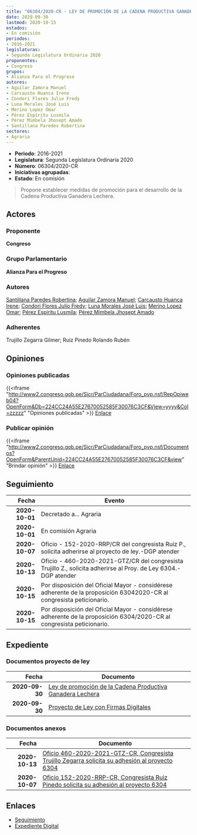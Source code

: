 ```yaml
---
title: "06304/2020-CR - LEY DE PROMOCIÓN DE LA CADENA PRODUCTIVA GANADERA LECHERA"
date: 2020-09-30
lastmod: 2020-10-15
estados:
- En comisión
periodos:
- 2016-2021
legislaturas:
- Segunda Legislatura Ordinaria 2020
proponentes:
- Congreso
grupos:
- Alianza Para el Progreso
autores:
- Aguilar Zamora Manuel
- Carcausto Huanca Irene
- Condori Flores Julio Fredy
- Luna Morales José Luis
- Merino Lopez Omar
- Pérez Espíritu Lusmila
- Pérez Mimbela Jhosept Amado
- Santillana Paredes Robertina
sectores:
- Agraria
---
```

- **Periodo**: 2016-2021
- **Legislatura**: Segunda Legislatura Ordinaria 2020
- **Número**: 06304/2020-CR
- **Iniciativas agrupadas**: 
- **Estado**: En comisión

> Propone establecer medidas de promoción para el desarrollo de la Cadena Productiva Ganadera Lechera.


## Actores

### Proponente

**Congreso**

### Grupo Parlamentario

**Alianza Para el Progreso**

### Autores

[Santillana Paredes Robertina](mailto:mailto:rsantillana@congreso.gob.pe); [Aguilar Zamora Manuel](mailto:mailto:maguilarz@congreso.gob.pe); [Carcausto Huanca Irene](mailto:mailto:icarcausto@congreso.gob.pe); [Condori Flores Julio Fredy](mailto:mailto:jcondori@congreso.gob.pe); [Luna Morales José Luis](mailto:mailto:jlunam@congreso.gob.pe); [Merino Lopez Omar](mailto:mailto:omerino@congreso.gob.pe); [Pérez Espíritu Lusmila](mailto:mailto:lperez@congreso.gob.pe); [Pérez Mimbela Jhosept Amado](mailto:mailto:jperezm@congreso.gob.pe)

### Adherentes

Trujillo Zegarra Gilmer; Ruíz Pinedo Rolando Rubén

## Opiniones

### Opiniones publicadas

{{<iframe "http://www2.congreso.gob.pe/Sicr/ParCiudadana/Foro_pvp.nsf/RepOpiweb04?OpenForm&Db=224CC24A55E27670052585F30076C3CF&View=yyyy&Col=zzzzz" "Opiniones publicadas" >}}
[Enlace](http://www2.congreso.gob.pe/Sicr/ParCiudadana/Foro_pvp.nsf/RepOpiweb04?OpenForm&Db=224CC24A55E27670052585F30076C3CF&View=yyyy&Col=zzzzz)

### Publicar opinión

{{<iframe "http://www2.congreso.gob.pe/Sicr/ParCiudadana/Foro_pvp.nsf/Documentos?OpenForm&ParentUnid=224CC24A55E27670052585F30076C3CF&view" "Brindar opinión" >}}
[Enlace](http://www2.congreso.gob.pe/Sicr/ParCiudadana/Foro_pvp.nsf/Documentos?OpenForm&ParentUnid=224CC24A55E27670052585F30076C3CF&view)


## Seguimiento

| Fecha | Evento |
|------:|--------|
| **2020-10-01** | Decretado a... Agraria |
| **2020-10-01** | En comisión Agraria |
| **2020-10-07** | Oficio - 152-2020-RRP/CR del congresista Ruiz P., solicita adherirse al proyecto de ley.-DGP atender |
| **2020-10-13** | Oficio - 460-2020-2021-GTZ/CR del congresista Trujillo Z., solicita adherirse al Proy. de Ley 6304.-DGP atender |
| **2020-10-15** | Por disposición del Oficial Mayor - considérese adherente de la proposición 63042020-CR al congresista peticionario. |
| **2020-10-15** | Por disposición del Oficial Mayor - considérese adherente de la proposición 6304/2020-CR al congresista peticionario. |

## Expediente

### Documentos proyecto de ley

| Fecha | Documento |
|------:|-----------|
| **2020-09-30** | [Ley de promoción de la Cadena Productiva Ganadera Lechera](http://www.leyes.congreso.gob.pe/Documentos/2016_2021/Proyectos_de_Ley_y_de_Resoluciones_Legislativas/PL06304-20200930.pdf) |
| **2020-09-30** | [Proyecto de Ley con Firmas Digitales](http://www.leyes.congreso.gob.pe/Documentos/2016_2021/Proyectos_de_Ley_y_de_Resoluciones_Legislativas/Proyectos_Firmas_digitales/PL06304.pdf) |

### Documentos anexos

| Fecha | Documento |
|------:|-----------|
| **2020-10-13** | [Oficio 460-2020-2021-GTZ-CR, Congresista Trujillo Zegarra solicita su adhesión al proyecto 6304](http://www.leyes.congreso.gob.pe/Documentos/2016_2021/Adhesiones/Proyectos_de_Ley/OFICIO-460-2020-2021-GTZ-CR.pdf) |
| **2020-10-07** | [Oficio 152-2020-RRP-CR, Congresista Ruiz Pinedo solicita su adhesión al proyecto 6304](http://www.leyes.congreso.gob.pe/Documentos/2016_2021/Adhesiones/Proyectos_de_Ley/OFICIO-152-2020-RRP-CR.pdf) |

## Enlaces

- [Seguimiento](http://www2.congreso.gob.pe/Sicr/TraDocEstProc/CLProLey2016.nsf/f7fff46988ca05b1052578e100829cc7/083c847e4e5b7e21052585f3007e087e?OpenDocument)
- [Expediente Digital](http://www2.congreso.gob.pe/Sicr/TraDocEstProc/Expvirt_2011.nsf/visbusqptramdoc1621/06304?opendocument)

